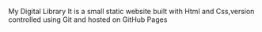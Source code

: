 My Digital Library
It is a small static website built with Html and Css,version controlled using Git and hosted on GitHub Pages
